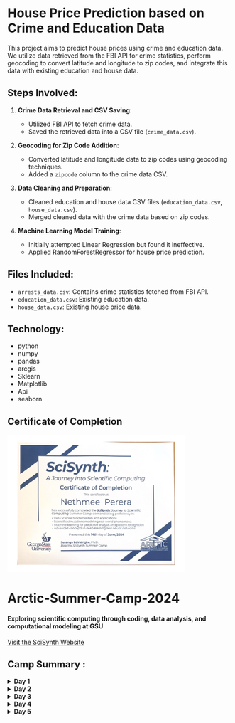 # House Price Prediction based on Crime and Education Data

This project aims to predict house prices using crime and education data. We utilize data retrieved from the FBI API for crime statistics, perform geocoding to convert latitude and longitude to zip codes, and integrate this data with existing education and house data.

## Steps Involved:

1. **Crime Data Retrieval and CSV Saving**:
   - Utilized FBI API to fetch crime data.
   - Saved the retrieved data into a CSV file (`crime_data.csv`).

2. **Geocoding for Zip Code Addition**:
   - Converted latitude and longitude data to zip codes using geocoding techniques.
   - Added a `zipcode` column to the crime data CSV.

3. **Data Cleaning and Preparation**:
   - Cleaned education and house data CSV files (`education_data.csv`, `house_data.csv`).
   - Merged cleaned data with the crime data based on zip codes.

4. **Machine Learning Model Training**:
   - Initially attempted Linear Regression but found it ineffective.
   - Applied RandomForestRegressor for house price prediction.

## Files Included:
- `arrests_data.csv`: Contains crime statistics fetched from FBI API.
- `education_data.csv`: Existing education data.
- `house_data.csv`: Existing house price data.

## Technology:
- python
- numpy
- pandas
- arcgis
- Sklearn
- Matplotlib
- Api
- seaborn

## Certificate of Completion

<img src="SciSynth-1.jpg" alt="Certificate" width="400" />
  
# Arctic-Summer-Camp-2024
#### Exploring scientific computing through coding, data analysis, and computational modeling at GSU
[Visit the SciSynth Website](https://arctic.gsu.edu/scisynth/)

## Camp Summary :
<details>
  <summary><strong>Day 1</strong></summary>

  - **9.00 AM – 9.30 AM**: Introduction & Logistic
  - **9.30 AM – 10.10 AM**: Python basics
  - **10.15 AM – 11.00 AM**: Solution to linear Systems using numerical methods.
  - **11.00 AM – noon**: Lunch
  - **Noon – 12.40 PM**: Python library (Numpy)
  - **12.45 PM – 1.00 PM**: Project introduction: Predict House Prices based on crime and education data
  - **1.00 PM – 3.00 PM**: Project Hands-on time: got crime data using FBI API
  - **3.00 PM – 3.15 PM**: Break
  - **3.15 PM – 4.30 PM**: Project Hands-on time: saved data in CSV file
  - **4.30 PM – 5.15 PM**: Team Project presentation and discussion (15 min per team)
  - **5.15 PM – 5.30 PM**: Closing remarks and Q&A

</details>

<details>
  <summary><strong>Day 2</strong></summary>

  - **9.00 AM – 9.30 AM**: Previous day review and Q&A
  - **9.30 AM – 10.10 AM**: Python library (Pandas)
  - **10.15 AM – 11.00 AM**: Numerical Solution to Ordinary Differential Equations.
  - **11.00 AM – noon**: Lunch
  - **Noon – 1.00 PM**: Data Preprocessing techniques
  - **1.00 PM – 3.00 PM**: Project Hands-on time: geo coding
  - **3.00 PM – 3.15 PM**: Break
  - **3.15 PM – 4.30 PM**: Project Hands-on time: data cleaning using pandas
  - **4.30 PM – 5.15 PM**: Team Project presentation and discussion (15 min per team)
  - **5.15 PM – 5.30 PM**: Closing remarks and Q&A

</details>

<details>
  <summary><strong>Day 3</strong></summary>

  - **9.00 AM – 9.30 AM**: Previous day review and Q&A
  - **9.30 AM – 10.10 AM**: Python library (Matplotlib)
  - **10.15 AM – 11.00 AM**: Transformations using matrix algebra.
  - **11.00 AM – noon**: Lunch
  - **Noon – 1.00 PM**: Introduction to Machine learning
  - **1.00 PM – 3.00 PM**: Project Hands-on time: data visualization using Matplotlib
  - **3.00 PM – 3.15 PM**: Break
  - **3.15 PM – 4.30 PM**: Project Hands-on time
  - **4.30 PM – 5.15 PM**: Team Project presentation and discussion (15 min per team)
  - **5.15 PM – 5.30 PM**: Closing remarks and Q&A

</details>

<details>
  <summary><strong>Day 4</strong></summary>

  - **9.00 AM – 9.30 AM**: Previous day review and Q&A
  - **9.30 AM – 10.10 AM**: Introduction to C
  - **10.15 AM – 10.25 AM**: Introduction to Computer Hardware
  - **10.25 AM – 10.45 AM**: Introduction to Parallel Programming
  - **11.00 AM – noon**: Lunch
  - **Noon – 1.00 PM**: Advanced topics in Deep learning
  - **12.45 PM – 1.00 PM**: Project introduction
  - **1.00 PM – 3.00 PM**: Project Hands-on time: train model, linear regression
  - **3.00 PM – 3.15 PM**: Break
  - **3.15 PM – 4.30 PM**: Project Hands-on time: data modeling
  - **4.30 PM – 5.15 PM**: Team Project presentation and discussion (15 min per team)
  - **5.15 PM – 5.30 PM**: Closing remarks and Q&A

</details>

<details>
  <summary><strong>Day 5</strong></summary>

  - **9.00 AM – 9.30 AM**: Previous day review and Q&A
  - **9.30 AM – 10.10 AM**: Introduction to Computer Hardware
  - **10.15 AM – 11.00 AM**: Introduction to Parallel programming
  - **11.00 AM – noon**: Lunch
  - **Noon – 1.00 PM**: Writing a parallel program using OpenMP
  - **1.00 PM – 3.00 PM**: Project Hands-on time: created PowerPoint slides
  - **3.00 PM – 3.15 PM**: Break
  - **3.15 PM – 4.30 PM**: Project Hands-on time: review what we did past 4 days
  - **4.30 PM – 5.15 PM**: Final Presentation (15 min per team)
  - **5.15 PM – 5.30 PM**: Closing remarks and Q&A

</details>
